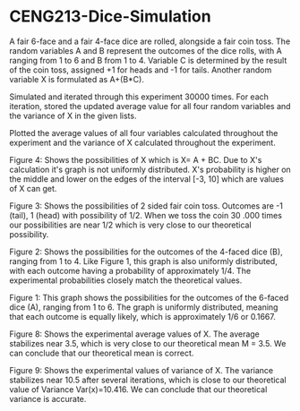 # CENG213-Dice-Simulation
A fair 6-face and a fair 4-face dice are rolled, alongside a fair coin toss. The random variables A and B represent the outcomes of the dice rolls, with A ranging from 1 to 6 and B from 1 to 4. Variable C is determined by the result of the coin toss, assigned +1 for heads and -1 for tails. Another random variable X is formulated as A+(B*C).

Simulated and iterated through this experiment 30000 times. For each iteration, stored the updated average value for all four random variables and the variance
of X in the given lists.

Plotted the average values of all four variables calculated throughout the experiment and the variance of X calculated throughout the experiment.

Figure 4: Shows the possibilities of X which is X= A + BC. Due to X's calculation it's graph is not uniformly distributed. X's probability is higher on the middle and lower on the edges of the interval [-3, 10] which are values of X can get.

Figure 3: Shows the possibilities of 2 sided fair coin toss. Outcomes are -1 (tail), 1 (head) with possibility of 1/2. When we toss the coin 30 .000 times our possibilities are near 1/2 which is very close to our theoretical possibility.

Figure 2: Shows the possibilities for the outcomes of the 4-faced dice (B), ranging from 1 to 4. Like Figure 1, this graph is also uniformly distributed, with each outcome having a probability of approximately 1/4. The experimental probabilities closely match the theoretical values.

Figure 1: This graph shows the possibilities for the outcomes of the 6-faced dice (A), ranging from 1 to 6. The graph is uniformly distributed, meaning that each outcome is equally likely, which is approximately 1/6 or 0.1667.

Figure 8: Shows the experimental average values of X. The average stabilizes near 3.5, which is very close to our theoretical mean M = 3.5. We can conclude that our theoretical mean is correct.

Figure 9: Shows the experimental values of variance of X. The variance stabilizes near 10.5 after several iterations, which is close to our theoretical value of Variance Var(x)=10.416. We can conclude that our theoretical variance is accurate.
